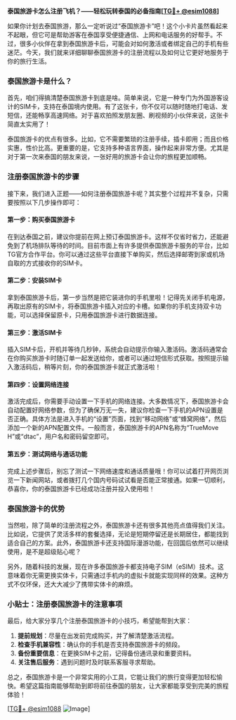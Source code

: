 **泰国旅游卡怎么注册飞机？——轻松玩转泰国的必备指南[[TG💪+ @esim1088](https://t.me/s/esim1088)]**

如果你计划去泰国旅游，那么一定听说过“泰国旅游卡”吧！这个小卡片虽然看起来不起眼，但它可是帮助游客在泰国享受便捷通信、上网和电话服务的好帮手。不过，很多小伙伴在拿到泰国旅游卡后，可能会对如何激活或者绑定自己的手机有些迷茫。今天，我们就来详细聊聊泰国旅游卡的注册流程以及如何让它更好地服务于你的旅行生活。

### 泰国旅游卡是什么？

首先，咱们得搞清楚泰国旅游卡到底是啥。简单来说，它是一种专门为外国游客设计的SIM卡，支持在泰国境内使用。有了这张卡，你不仅可以随时随地打电话、发短信，还能畅享高速网络。对于喜欢拍照发朋友圈、刷视频的小伙伴来说，这张卡简直太实用了！

泰国旅游卡的优点有很多。比如，它不需要繁琐的注册手续，插卡即用；而且价格实惠，性价比高。更重要的是，它支持多种语言界面，操作起来非常方便。尤其是对于第一次来泰国的朋友来说，一张好用的旅游卡会让你的旅程更加顺畅。

### 注册泰国旅游卡的步骤

接下来，我们进入正题——如何注册泰国旅游卡呢？其实整个过程并不复杂，只需要按照以下几步操作即可：

#### 第一步：购买泰国旅游卡

在到达泰国之前，建议你提前在网上预订泰国旅游卡。这样不仅省时省力，还能避免到了机场排队等待的时间。目前市面上有许多提供泰国旅游卡服务的平台，比如TG官方合作平台。你可以通过这些平台直接下单购买，然后选择邮寄到家或机场自取的方式接收你的SIM卡。

#### 第二步：安装SIM卡

拿到泰国旅游卡后，第一步当然是把它装进你的手机里啦！记得先关闭手机电源，再取出原有的SIM卡，将泰国旅游卡插入对应的卡槽。如果你的手机支持双卡功能，可以选择保留原卡，只用泰国旅游卡进行数据连接。

#### 第三步：激活SIM卡

插入SIM卡后，开机并等待几秒钟，系统会自动提示你输入激活码。激活码通常会在你购买旅游卡时随订单一起发送给你，或者可以通过短信形式获取。按照提示输入激活码后，稍等片刻，你的泰国旅游卡就正式激活啦！

#### 第四步：设置网络连接

激活完成后，你需要手动设置一下手机的网络连接。大多数情况下，泰国旅游卡会自动配置好网络参数，但为了确保万无一失，建议你检查一下手机的APN设置是否正确。具体方法是进入手机的“设置”页面，找到“移动网络”或“蜂窝网络”，然后添加一个新的APN配置文件。一般而言，泰国旅游卡的APN名称为“TrueMove H”或“dtac”，用户名和密码留空即可。

#### 第五步：测试网络与通话功能

完成上述步骤后，别忘了测试一下网络速度和通话质量哦！你可以试着打开网页浏览一下新闻网站，或者拨打几个国内号码试试看是否能正常接通。如果一切顺利，恭喜你，你的泰国旅游卡已经成功注册并投入使用啦！

### 泰国旅游卡的优势

当然啦，除了简单的注册流程之外，泰国旅游卡还有很多其他亮点值得我们关注。比如说，它提供了灵活多样的套餐选择，无论是短期停留还是长期居住，都能找到适合自己的方案。此外，泰国旅游卡还支持国际漫游功能，在回国后依然可以继续使用，是不是超级贴心呢？

另外，随着科技的发展，现在许多泰国旅游卡都支持电子SIM（eSIM）技术。这意味着你无需更换实体卡，只需通过手机内的虚拟卡就能实现同样的效果。这种方式不仅环保，还大大减少了携带实体卡的麻烦。

### 小贴士：注册泰国旅游卡的注意事项

最后，给大家分享几个注册泰国旅游卡的小技巧，希望能帮到大家：

1. **提前规划**：尽量在出发前完成购买，并了解清楚激活流程。
2. **检查手机兼容性**：确认你的手机是否支持泰国旅游卡的频段。
3. **备份重要信息**：在更换SIM卡之前，记得备份通讯录和重要资料。
4. **关注售后服务**：遇到问题时及时联系客服寻求帮助。

总之，泰国旅游卡是一个非常实用的小工具，它能让我们的旅行变得更加轻松愉快。希望这篇指南能够帮助到即将前往泰国的朋友，让大家都能享受到完美的旅程体验！

[[TG💪+ @esim1088](https://t.me/s/esim1088) ![Image](https://i.postimg.cc/4NQfJmqS/Snipaste-2025-05-13-00-14-12.png)]